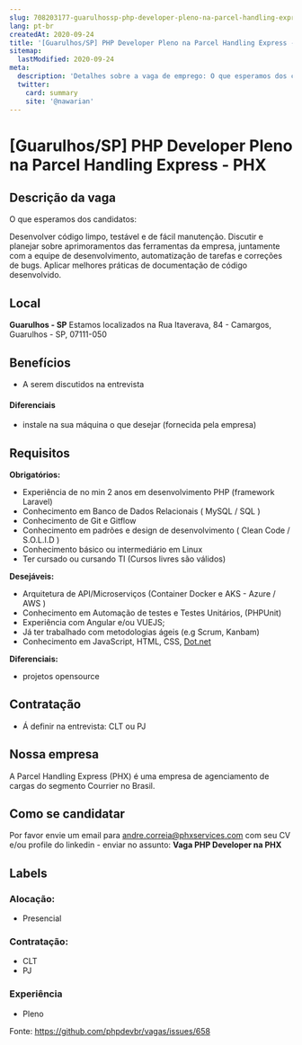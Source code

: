 ```yaml
---
slug: 708203177-guarulhossp-php-developer-pleno-na-parcel-handling-express-phx
lang: pt-br
createdAt: 2020-09-24
title: '[Guarulhos/SP] PHP Developer Pleno na Parcel Handling Express - PHX - Vaga de Emprego'
sitemap:
  lastModified: 2020-09-24
meta:
  description: 'Detalhes sobre a vaga de emprego: O que esperamos dos candidatos: Desenvolver código limpo, testável e de fácil manutenção. Discutir e planejar sobre aprimoramentos das ferramentas da empresa, juntamente com a equipe de desenvolvimento, automatização de tarefas e correções de bugs. Aplicar melhores práticas de documentação de código desenvolvido.'
  twitter:
    card: summary
    site: '@nawarian'
---
```


# [Guarulhos/SP] PHP Developer Pleno na Parcel Handling Express - PHX

<!--
==================================================
POR FAVOR, SÓ POSTE SE A VAGA FOR PARA DESENVOLVEDOR(A) PHP!

Não faça distinção de gênero no titulo da vaga.

Use: "PHP Developer" ao invés de "Desenvolvedor PHP" \o/

Exemplo: `[São Paulo/SP] PHP Developer na Nome da Empresa`

Evite fugir do padrão, isso só dá trabalho aos administradores,
pois os títulos são padronizados.
==================================================
-->

## Descrição da vaga

O que esperamos dos candidatos:

Desenvolver código limpo, testável e de fácil manutenção. Discutir e planejar sobre aprimoramentos das ferramentas da empresa, juntamente com a equipe de desenvolvimento, automatização de  tarefas e correções de bugs. Aplicar melhores práticas de documentação de código desenvolvido.

## Local

**Guarulhos - SP**
Estamos localizados na Rua Itaverava, 84 - Camargos, Guarulhos - SP, 07111-050

## Benefícios

- A serem discutidos na entrevista

#### Diferenciais

- instale na sua máquina o que desejar (fornecida pela empresa)

## Requisitos

**Obrigatórios:**
- Experiência de no min 2 anos em desenvolvimento PHP (framework Laravel)
- Conhecimento em Banco de Dados Relacionais ( MySQL / SQL )
- Conhecimento de Git e Gitflow
- Conhecimento em padrões e design de desenvolvimento ( Clean Code / S.O.L.I.D )
- Conhecimento básico ou intermediário em Linux
- Ter cursado ou cursando TI (Cursos livres são válidos)

**Desejáveis:**
- Arquitetura de API/Microserviços (Container Docker e AKS - Azure / AWS )
- Conhecimento em Automação de testes e Testes Unitários, (PHPUnit)
- Experiência com Angular e/ou VUEJS;
- Já ter trabalhado com metodologias ágeis (e.g Scrum, Kanbam)
- Conhecimento em JavaScript, HTML, CSS, [Dot.net](http://dot.net/)

**Diferenciais:**
- projetos opensource

## Contratação

- Á definir na entrevista: CLT ou PJ

## Nossa empresa

A Parcel Handling Express (PHX) é uma empresa de agenciamento de cargas do segmento Courrier no Brasil.

## Como se candidatar

Por favor envie um email para andre.correia@phxservices.com com seu CV e/ou profile do linkedin - enviar no assunto: **Vaga PHP Developer na PHX**

## Labels

<!-- Escolha abaixo, apague as que não fizerem sentido: -->
### Alocação:
- Presencial

### Contratação:
- CLT
- PJ

### Experiência
- Pleno

Fonte: https://github.com/phpdevbr/vagas/issues/658